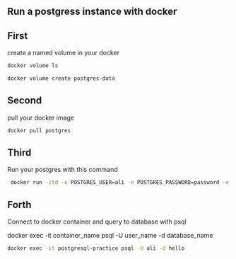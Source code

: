 
Run a postgress instance with docker
---


First
-----
create a named volume in your docker 

```bash 
docker volume ls

docker volume create postgres-data

```

Second
-----
pull your docker image 

```bash 
docker pull postgres
```

Third
-----
Run your postgres with this command

```bash
 docker run -itd -e POSTGRES_USER=ali -e POSTGRES_PASSWORD=password -e POSTGRES_DB=hello -p 5432:5432 -v postgres-data:/var/lib/postgresql/data --name postgresql-practice postgres                
```

Forth 
-----
Connect to docker container and query to database with  psql 

docker exec -it container_name psql -U user_name -d database_name


```bash 
docker exec -it postgresql-practice psql -U ali -d hello
```







